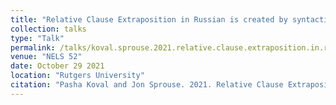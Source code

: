 ```yaml
---
title: "Relative Clause Extraposition in Russian is created by syntactic movement"
collection: talks
type: "Talk"
permalink: /talks/koval.sprouse.2021.relative.clause.extraposition.in.russian.is.created.by.syntactic.movement
venue: "NELS 52"
date: October 29 2021
location: "Rutgers University"
citation: "Pasha Koval and Jon Sprouse. 2021. Relative Clause Extraposition in Russian is created by syntactic movement (Talk). NELS 52. Rutgers University. October 29."
---
```

